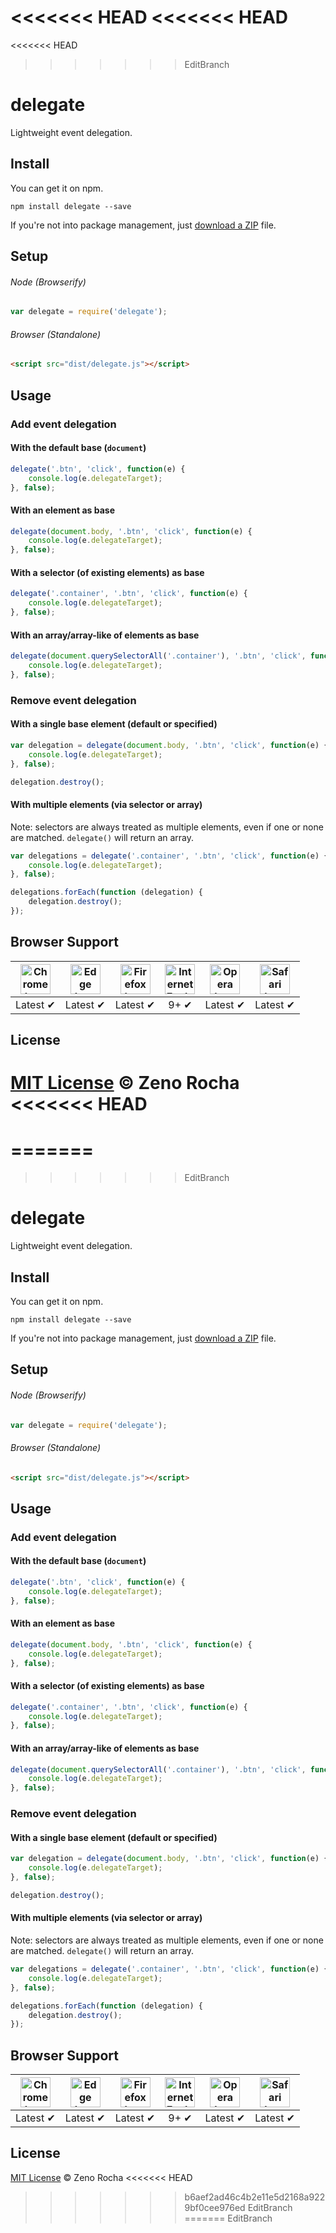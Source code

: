 <<<<<<< HEAD
<<<<<<< HEAD
=======
<<<<<<< HEAD
>>>>>>> EditBranch
# delegate

Lightweight event delegation.

## Install

You can get it on npm.

```
npm install delegate --save
```

If you're not into package management, just [download a ZIP](https://github.com/zenorocha/delegate/archive/master.zip) file.

## Setup

###### Node (Browserify)

```js
var delegate = require('delegate');
```

###### Browser (Standalone)

```html
<script src="dist/delegate.js"></script>
```

## Usage

### Add event delegation

#### With the default base (`document`)

```js
delegate('.btn', 'click', function(e) {
    console.log(e.delegateTarget);
}, false);
```

#### With an element as base

```js
delegate(document.body, '.btn', 'click', function(e) {
    console.log(e.delegateTarget);
}, false);
```

#### With a selector (of existing elements) as base

```js
delegate('.container', '.btn', 'click', function(e) {
    console.log(e.delegateTarget);
}, false);
```

#### With an array/array-like of elements as base

```js
delegate(document.querySelectorAll('.container'), '.btn', 'click', function(e) {
    console.log(e.delegateTarget);
}, false);
```

### Remove event delegation

#### With a single base element (default or specified)

```js
var delegation = delegate(document.body, '.btn', 'click', function(e) {
    console.log(e.delegateTarget);
}, false);

delegation.destroy();
```

#### With multiple elements (via selector or array)

Note: selectors are always treated as multiple elements, even if one or none are matched. `delegate()` will return an array.

```js
var delegations = delegate('.container', '.btn', 'click', function(e) {
    console.log(e.delegateTarget);
}, false);

delegations.forEach(function (delegation) {
    delegation.destroy();
});
```

## Browser Support

| <img src="https://clipboardjs.com/assets/images/chrome.png" width="48px" height="48px" alt="Chrome logo"> | <img src="https://clipboardjs.com/assets/images/edge.png" width="48px" height="48px" alt="Edge logo"> | <img src="https://clipboardjs.com/assets/images/firefox.png" width="48px" height="48px" alt="Firefox logo"> | <img src="https://clipboardjs.com/assets/images/ie.png" width="48px" height="48px" alt="Internet Explorer logo"> | <img src="https://clipboardjs.com/assets/images/opera.png" width="48px" height="48px" alt="Opera logo"> | <img src="https://clipboardjs.com/assets/images/safari.png" width="48px" height="48px" alt="Safari logo"> |
|:---:|:---:|:---:|:---:|:---:|:---:|
| Latest ✔ | Latest ✔ | Latest ✔ | 9+ ✔ | Latest ✔ | Latest ✔ |

## License

[MIT License](http://zenorocha.mit-license.org/) © Zeno Rocha
<<<<<<< HEAD
=======
=======
=======
>>>>>>> EditBranch
# delegate

Lightweight event delegation.

## Install

You can get it on npm.

```
npm install delegate --save
```

If you're not into package management, just [download a ZIP](https://github.com/zenorocha/delegate/archive/master.zip) file.

## Setup

###### Node (Browserify)

```js
var delegate = require('delegate');
```

###### Browser (Standalone)

```html
<script src="dist/delegate.js"></script>
```

## Usage

### Add event delegation

#### With the default base (`document`)

```js
delegate('.btn', 'click', function(e) {
    console.log(e.delegateTarget);
}, false);
```

#### With an element as base

```js
delegate(document.body, '.btn', 'click', function(e) {
    console.log(e.delegateTarget);
}, false);
```

#### With a selector (of existing elements) as base

```js
delegate('.container', '.btn', 'click', function(e) {
    console.log(e.delegateTarget);
}, false);
```

#### With an array/array-like of elements as base

```js
delegate(document.querySelectorAll('.container'), '.btn', 'click', function(e) {
    console.log(e.delegateTarget);
}, false);
```

### Remove event delegation

#### With a single base element (default or specified)

```js
var delegation = delegate(document.body, '.btn', 'click', function(e) {
    console.log(e.delegateTarget);
}, false);

delegation.destroy();
```

#### With multiple elements (via selector or array)

Note: selectors are always treated as multiple elements, even if one or none are matched. `delegate()` will return an array.

```js
var delegations = delegate('.container', '.btn', 'click', function(e) {
    console.log(e.delegateTarget);
}, false);

delegations.forEach(function (delegation) {
    delegation.destroy();
});
```

## Browser Support

| <img src="https://clipboardjs.com/assets/images/chrome.png" width="48px" height="48px" alt="Chrome logo"> | <img src="https://clipboardjs.com/assets/images/edge.png" width="48px" height="48px" alt="Edge logo"> | <img src="https://clipboardjs.com/assets/images/firefox.png" width="48px" height="48px" alt="Firefox logo"> | <img src="https://clipboardjs.com/assets/images/ie.png" width="48px" height="48px" alt="Internet Explorer logo"> | <img src="https://clipboardjs.com/assets/images/opera.png" width="48px" height="48px" alt="Opera logo"> | <img src="https://clipboardjs.com/assets/images/safari.png" width="48px" height="48px" alt="Safari logo"> |
|:---:|:---:|:---:|:---:|:---:|:---:|
| Latest ✔ | Latest ✔ | Latest ✔ | 9+ ✔ | Latest ✔ | Latest ✔ |

## License

[MIT License](http://zenorocha.mit-license.org/) © Zeno Rocha
<<<<<<< HEAD
>>>>>>> b6aef2ad46c4b2e11e5d2168a9229bf0cee976ed
>>>>>>> EditBranch
=======
>>>>>>> EditBranch
